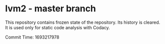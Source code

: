 # lvm2 - master branch

This repository contains frozen state of the repository.
Its history is cleared. It is used only for static code
analysis with Codacy.

Commit Time: 1693217978
